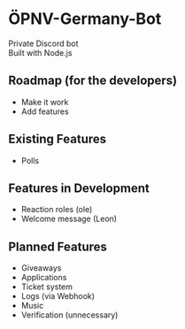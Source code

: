 # ÖPNV-Germany-Bot
Private Discord bot  
Built with Node.js

## Roadmap (for the developers)
- Make it work
- Add features

## Existing Features
- Polls

## Features in Development
- Reaction roles (ole)
- Welcome message (Leon)

## Planned Features
- Giveaways
- Applications
- Ticket system
- Logs (via Webhook)
- Music
- Verification (unnecessary)
